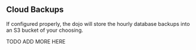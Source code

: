 ## Cloud Backups

If configured properly, the dojo will store the hourly database backups into an S3 bucket of your choosing.

TODO ADD MORE HERE
